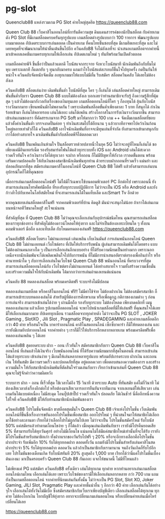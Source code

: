 # pg-slot

Queenclub88 แหล่งรวมเกม PG Slot ค่ายใหญ่สุดฮิต
https://queenclub88.com


Queen Club 88 เว็บคาสิโนออนไลน์ที่การันตีความสุข ดินแดนสวรรค์ของนักปั่นสล็อต กับค่ายเกมดัง PG Slot ที่มีเกมสล็อตครบครันทุกรูปแบบ เกมสล็อตต่างรูปแบบกว่า 100 รายการ พัฒนารูปแบบเกมมาตลอด อัปเดตระบบการเล่นตลอด เป็นค่ายเกม ที่คนไทยชื่นชอบที่สุด มีเกมฮิตเยอะที่สุด และไม่เคยหยุดที่จะพัฒนาเกมให้น่าตื่นเต้นขึ้นไปอีก ควีนคลับ88 จึงไม่ลังเลที่จะ นำเสนอเกมสล็อตจากค่ายนี้ มาเข้าคอลเลคชันเกมครบทุกเกมให้เลือกเล่น อัปเดตเกมใหม่ ๆ ทันทีพร้อมวันเปิดตัวตลอด 

เกมสล็อตค่ายพีจี ขึ้นชื่อว่าปั่นแล้วแตกดี โบนัสแจกกระจาย จังหวะโบนัสมาที นักเดิมพันถึงกับยิ้มไม่หุบ เพราะแตกที ก็แตกยับ ๆ ทุนกลับมาครบ แถมกำไรโบนัสแต่ละรอบก็ชื่นใจไปทุกครั้ง กดปั่นกันให้หนำใจ ควีนคลับจัดหนักจัดเต็ม ลงทุกเกมมาให้แบบไม่มีอั้น รีบสมัคร สล็อตควีนคลับ ได้เลยไม่ต้องลังเล

ควีนคลับ88 สล็อตเล่นง่าย เดิมพันขั้นต่ำ โบนัสดีที่สุด ใคร ๆ ก็เล่นได้ 
เล่นสล็อตค่ายใหญ่ สามารถเดิมพันขั้นต่ำกับเรา Queen Club 88 แบบไม่ต้องลังเล บอกเลยว่าท่านสมาชิกจะรับรู้ ถึงความรู้สึกที่คุ้มสุด ๆ แล้วไม่ต้องมากังวลกับเรื่องของเงินทุนเลย เกมสล็อตออนไลน์ที่ใคร ๆ ก็ลงทุนได้ ลุ้นกับโบนัสรางวัลมากมาย เซียนพนันมักไม่พลาดกัน ! เพราะเดิมพันสล็อตขั้นต่ำเพียงตาละ 1 บาท ก็สนุกได้ กำเงินร้อยเข้ามา ก็เล่นได้หลายรอบ เล่นได้เยอะ เล่นได้เพลิน สร้างโอกาสในการรับเงินรางวัลมากขึ้น สามารถเข้าเล่นเกมของเรา ที่คัดสรรเกมจาก PG Soft มาให้มากกว่า 100 เกม ++ จัดเต็มเกมสล็อตที่ชอบ แล้วตั้งค่าเงินขั้นต่ำ บรรจงกดปั่นค่อย ๆ ทำเงินสะสมไปได้อีกนาน ๆ แล้วบางทีอาจพาไปคว้าเงินก้อนใหญ่หลายเท่าตัวก็ได้ ควีนคลับ88 เอาใจนักเดิมพันที่อาจจะมีทุนเล่นที่จำกัด ยังสามารถเข้ามาสนุกกับเราได้อย่างสบายใจ มาเดิมพันขั้นต่ำกับสล็อตพีจีได้ตลอดเวลา 


ควีนคลับ88 ปั้นเพลินเกินห้ามใจ ปั่นสล็อตรวยด้วยปลายนิ้วในยุค 5G
ไม่ว่าจะอยู่ที่ไหนก็เล่นได้ ขอเพียงแค่มีอินเทอร์เน็ต รองรับสมาร์ตโฟนได้แล้วทุกระบบทั้ง iOS และ Android เล่นได้สะดวก รวดเร็วทันใจ คว้าเงินรางวัลได้ทุกเวลา จะฝาก หรือถอน ก็ไม่มีปัญหาให้กังวล เราลดขั้นตอน พร้อมเสริมความปลอดภัย ให้กับเงินของสมาชิกนักเดิมพันทุกท่าน ด้วยระบบฝากถอนที่รวดเร็ว แม่นยำ และปลอดภัยมากที่สุด สมัครเล่นเกมคาสิโนออนไลน์ที่ Queen Club 88 ได้ฟรี แล้วยังสามารถเล่นบนอุปกรณ์ใดก็ได้ที่คุณชอบ


เมื่อการเล่นเกมสล็อตออนไลน์ฟรี ไม่ได้มีไว้เฉพาะใช้บนคอมพิวเตอร์ PC อีกต่อไป เพราะตอนนี้ ยังสามารถเล่นบนโทรศัพท์มือถือ ที่รองรับทุกระบบปฏิบัติการ ไม่ว่าจะเป็น iOS หรือ Android และยังก้าวล้ำไปกับเทคโนโลยีสมัยใหม่ ที่จะสามารถเล่นได้ในแท็บเล็ต และSmart Tv อีกด้วย

หากคุณชอบเล่นสล็อตคาสิโนฟรี จากคอมพิวเตอร์ที่บ้าน คิดดูสิ มันน่าจะสนุกไม่น้อย ถ้าเราได้เล่นเกมบนหน้าจอทีวีขนาดใหญ่! สะใจแน่นอน

ที่สำคัญที่สุด ที่ Queen Club 88 ไม่ว่าคุณจะเลือกเล่นกับอุปกรณ์ชนิดไหน คุณสามารถเล่นสล็อตของเราทุกช่องทาง ที่สำคัญไม่ต้องดาวน์โหลดให้ยุ่งยาก และไม่จำเป็นต้องลงทะเบียนใด ๆ ทั้งบนคอมพิวเตอร์ มือถือ และแท็บเล็ต กับโหมดทดลองเล่นฟรี
https://queenclub88.com

ควีนคลับ88 สล็อตเว็บตรง ไม่ผ่านเอเยนต์ เล่นเพลิน เก็บเงินมันส์
การเล่นพนันออนไลน์ Queen Club 88 ไม่ผ่านเอเยนต์ เว็บไซต์ตรง ที่เปิดให้บริการรับพนัน ผู้เล่นสามารถเดิมพันได้โดยตรง แบบไม่ต้องผ่านคนกลางใด ๆ เป็นการเลือกเล่นอีกแบบอย่าง ที่ได้รับความนิยมเป็นอย่างมาก เพราะนอกเหนือจากนักเดิมพันจะได้เพลิดเพลินใจไปกับการพนัน ที่ไม่มีการนำเสนออัตราต่อรองเพื่อกินกำไร หรือค่านายหน้าใด ๆ กับการเลือกเล่นในเว็บไซต์ Queen Club 88 พนันออนไลน์ ที่ครบวงจรที่สุด สามารถเล่นสล็อตออนไลน์กับ เว็บไซต์ตรงไม่ผ่านเอเยนต์ ได้อย่างสบายใจ รวมทั้งสร้างความเชื่อมั่น และสร้างความมั่นใจให้กับนักเดิมพัน ได้มากกว่าการเล่นผ่านเอเยนต์แน่นอน

ควีนคลับ 88 ทดลองเล่นสล็อต พร้อมเครดิตฟรี ระบบจริงไม่มีปลอม

ทดลองเล่นเกมสล็อต หรือคาสิโนออนไลน์ ฟรี!! ไม่มีค่าใช้จ่าย ไม่ต้องฝากเงิน ไม่ต้องสมัครสมาชิก ก็สามารถเข้าระบบทดลองเล่นได้ สำหรับผู้ที่ต้องการศึกษาเกม หรือเพื่อดูกฏ กติกาของเกมต่าง ๆ ก่อนการเล่นจริง สามารถเข้าเล่นได้ง่าย ๆ ผ่านมือถือ รองรับทุกระบบ ไม่ต้องโหลด เพียงกดคลิกที่ เมนูทดลองเล่นเกม แล้วเลือก รูปเกมสล็อตออนไลน์ จะพาไปหน้าเกมสล็อตที่มีให้เล่นฟรี ที่คุณสนใจได้เลย มีให้เลือกเล่นมากมาย อัปเดททุกเดือน รวมสล็อตจากทุกค่ายดัง ไม่ว่าจะเป็น PG SLOT , JOKER Gaming , SlotXO , Jili Slot , Pragmatic Play , SPADEGAMING และค่ายเกมสล็อตอีกกว่า 40 ค่าย หรือสนใจเป็น บาคาร่าออนไลน์ คาสิโนสดออนไลน์ เซ็กซี่บาคาร่า ก็มีให้ทดลองเล่น และเรายังมีเกมยิงปลาออนไลน์ จากค่ายต่าง ๆ เราก็มีไว้ให้บริการอีกหลากหลายเกม พร้อมเครดิตฟรีเพื่อทดลองเล่นเพลิน ๆ ได้เลย

ควีนคลับ88 สุดยอดระบบ ฝาก - ถอน เร็วทันใจ 
สมัครสมาชิกกับเรา Queen Club 88 เว็บคาสิโนออนไลน์ ที่เล่นแล้วได้เงินจริง เว็บพนันออนไลน์ ที่ได้รับความนิยมมากที่สุดในตอนนี้ สามารถเข้าเล่นได้แล้วทุกระบบ เข้าเล่นง่าย ๆ มีเกมให้เล่นหลากหลายรูปแบบ พร้อมอัปเกรดระบบ ฝากเงิน และถอนเงิน ให้ทันสมัย มีความรวดเร็ว และปลอดภัยที่สุด อยู่ตลอดเวลา เพื่อตอบสนองความต้องการ และสร้างความมั่นใจ ให้กับสมาชิกนักเดิมพันที่ตัดสินใจร่วมเล่นกับเรา  เรียกว่าเข้ามาเล่นที่ Queen Club 88 คุณจะไม่รู้จักคำว่าความผิดหวัง 

ระบบการ ฝาก - ถอน ที่เร็วที่สุด ใช้เวลาไม่ถึง 15 วินาที ด้วยระบบ Auto ที่ทันสมัย แค่ไม่กี่วินาที ไม่ต้องเสียเวลาส่งเรื่องอีกต่อไป หรือต้องมาเสียเวลารอการยืนยันจากทีมงาน จากเอเยนต์ให้เสียเวลา เล่นเกมกันได้แบบต่อเนื่อง ไม่มีสะดุด โอนปุ๊ปเข้าปั๊ป รวดเร็วทันใจ ปลอดภัย ได้เงินชัวร์ นี่คืออีกหนึ่งความใส่ใจที่ ควีนคลับ88 มีให้กับท่านสมาชิกนักเดิมพันของเรา


ควีนคลับ88 โปรโมชั่นจัดหนัก ขาสล็อตสุดมั่นใจ 
Queen Club 88 เจ้าแห่งโปรโมชั่น เว็บเดิมพันออนไลน์ที่ขึ้นชื่อเรื่องการขยันออกโปรโมชั่นเพื่อสมาชิก ออกโปรใหม่ ๆ ที่น่าสนใจมาให้สมาชิกได้เลือกมาใช้อย่างละลานตา เรียกได้ว่าเลือกโปรไม่ถูกกันไปเลย ไม่ว่าจะเป็น โปรโมชั่นสมัครใหม่ รับโบนัส 50% แค่สมัครแล้วทำตามเงื่อนไขง่าย ๆ ก็ได้แล้ว เมื่อคุณเล่นเดิมพันกับเรา  เรายังมีโปรคืนยอดเสีย 5% ที่สามารถรับได้ทุกวันศุกร์ อย่างไม่มีเงื่อนไข แน่นอนไม่ได้มีแค่สมาชิกใหม่เท่านั้นที่จะได้รับ เรายังมีโปรโมชั่นสำหรับสมาชิกเก่า ทั้งฝากแรกของวันรับไปฟรี ๆ  20% หรือจะอีกทางเลือกคือโปรโมชั่นฝากประจำ รับเพิ่มอีก 10% รับได้ทุกยอดฝาก ตลอดทั้งวัน แถมยังมีโปรโมชั่นสำหรับเล่นคาสิโนสด ฝากประจำ 5% รับได้ทุกยอดฝาก ตลอดวัน แล้วถ้าเป็นสมาชิกกับเรามานาน จนถึงวันเกิดก็รับไปอีกเลย โปรโมชันของเดือนเกิด รับโบนัสทันที 20% สูงสุดถึง 1,000 บาท เรียกได้ว่านี่แค่โปรโมชั่นเบื้องต้นเองนะ มาเป็นครอบครัว Queen Club 88 กันเถอะ แจกให้ขนาดนี้ ไม่มีที่ไหนแล้ว

ไม่เพียงแค่ PG แต่สมัคร ควีนคลับ88 ครั้งเดียว เล่นได้ทุกเกม ทุกค่าย
หากท่านอยากเล่นเกมสล็อตออนไลน์เกมไหน เลือกเล่นได้เลย เพราะเว็บไซต์ของเรามีให้เลือกเล่นหลากหลาย กว่า 700 เกม แถมยังเป็นเกมสล็อตออนไลน์ จากค่ายที่นิยมเล่นกันทั้งนั้น ไม่ว่าจะเป็น PG Slot, Slot XO, Joker Gaming, JILI Slot, Pragmatic Play และค่ายชั้นนำอื่น ๆ อีกกว่า 40 ค่าย เลือกเล่นกันได้อย่างจุใจ เลือกเล่นได้ทั้งวันไม่มีเบื่อ ซึ่งสมัครสมาชิกกับเว็บเราเพียงบัญชีเดียว เลือกเล่นสล็อตได้ทุกเกม ทุกค่าย ไม่ต้องโยกเงิน โยกบัญชีให้ยุ่งยาก อยากจะเปลี่ยนเกมเล่นตอนไหน หรือเปลี่ยนค่ายเล่นเมื่อไหร่ เปลี่ยนได้เลย 

https://queenclub88.com
